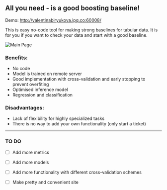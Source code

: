 ## All you need - is a good boosting baseline!

Demo: http://valentinabiryukova.ipq.co:60008/

This is easy no-code tool for making strong baselines for tabular data. It is for you if you want to check your data and
start with a good baseline.

![Main Page](https://i.imgur.com/dTuigfX.png)

### Benefits:

- No code
- Model is trained on remote server
- Good implementation with cross-validation and early stopping to prevent overfiting
- Optimised inference model
- Regression and classification

### Disadvantages:

- Lack of flexibility for highly specialized tasks
- There is no way to add your own functionality (only start a ticket)

------------------

### TO DO

- [ ] Add more metrics
- [ ] Add more models 
- [ ] Add more functionality with different cross-validation schemes
- [ ] Make pretty and convenient site

